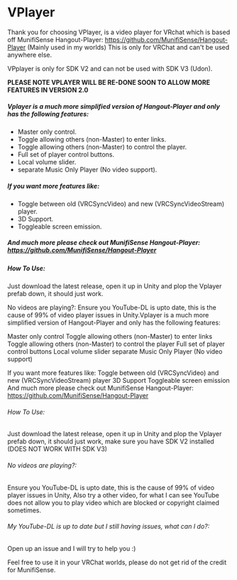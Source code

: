 # VPlayer

Thank you for choosing VPlayer, is a video player for VRchat which is based off MunifiSense Hangout-Player: https://github.com/MunifiSense/Hangout-Player (Mainly used in my worlds) This is only for VRChat and can't be used anywhere else.

VPplayer is only for SDK V2 and can not be used with SDK V3 (Udon).

**PLEASE NOTE VPLAYER WILL BE RE-DONE SOON TO ALLOW MORE FEATURES IN VERSION 2.0**
##### Vplayer is a much more simplified version of Hangout-Player and only has the following features:

- Master only control.
- Toggle allowing others (non-Master) to enter links.
- Toggle allowing others (non-Master) to control the player.
- Full set of player control buttons.
- Local volume slider.
- separate Music Only Player (No video support).

##### If you want more features like:

- Toggle between old (VRCSyncVideo) and new (VRCSyncVideoStream) player.
- 3D Support.
- Toggleable screen emission.

##### And much more please check out MunifiSense Hangout-Player: https://github.com/MunifiSense/Hangout-Player 

##### How To Use:
Just download the latest release, open it up in Unity and plop the Vplayer prefab down, it should just work.

No videos are playing?:
Ensure you YouTube-DL is upto date, this is the cause of 99% of video player issues in Unity.Vplayer is a much more simplified version of Hangout-Player and only has the following features:

Master only control
Toggle allowing others (non-Master) to enter links
Toggle allowing others (non-Master) to control the player
Full set of player control buttons
Local volume slider
separate Music Only Player (No video support)

If you want more features like: 
Toggle between old (VRCSyncVideo) and new (VRCSyncVideoStream) player
3D Support 
Toggleable screen emission 
And much more please check out MunifiSense Hangout-Player: https://github.com/MunifiSense/Hangout-Player 

###### How To Use:
Just download the latest release, open it up in Unity and plop the Vplayer prefab down, it should just work, make sure you have SDK V2 installed (DOES NOT WORK WITH SDK V3)

###### No videos are playing?:
Ensure you YouTube-DL is upto date, this is the cause of 99% of video player issues in Unity, Also try a other video, for what I can see YouTube does not allow you to play video which are blocked or copyright claimed sometimes.

###### My YouTube-DL is up to date but I still having issues, what can I do?:
Open up an issue and I will try to help you :)

Feel free to use it in your VRChat worlds, please do not get rid of the credit for MunifiSense.
